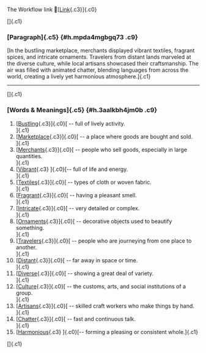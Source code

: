 The Workflow link
👏[[Link](https://www.google.com/url?q=http://www.google.com&sa=D&source=editors&ust=1756545917649495&usg=AOvVaw04VFpgCbQ1T8TTAcSaNg49){.c3}]{.c0}

[]{.c1}

### [Paragraph]{.c5} {#h.mpda4mgbgq73 .c9}

[In the bustling marketplace, merchants displayed vibrant textiles,
fragrant spices, and intricate ornaments. Travelers from distant lands
marveled at the diverse culture, while local artisans showcased their
craftsmanship. The air was filled with animated chatter, blending
languages from across the world, creating a lively yet harmonious
atmosphere.]{.c1}

------------------------------------------------------------------------

[]{.c1}

### [Words & Meanings]{.c5} {#h.3aalkbh4jm0b .c9}

1.  [[Bustling](https://www.google.com/url?q=http://www.google.com&sa=D&source=editors&ust=1756545917650616&usg=AOvVaw0wBapQOshJydLYjgdlG5XS){.c3}]{.c0}[ --
    full of lively activity.\
    ]{.c1}
2.  [[Marketplace](https://www.google.com/url?q=http://www.google.com&sa=D&source=editors&ust=1756545917650859&usg=AOvVaw2EF7uzmBu6ji1Le6oYHbXE){.c3}]{.c0}[ --
    a place where goods are bought and sold.\
    ]{.c1}
3.  [[Merchants](https://www.google.com/url?q=http://www.google.com&sa=D&source=editors&ust=1756545917651090&usg=AOvVaw3OJR_f0h1xOt7i5gveYVis){.c3}]{.c0}[ --
    people who sell goods, especially in large quantities.\
    ]{.c1}
4.  [[Vibrant](https://www.google.com/url?q=http://www.google.com&sa=D&source=editors&ust=1756545917651317&usg=AOvVaw0Tn29ymlaPfEHATGM46VHC){.c3}
    ]{.c0}[-- full of life and energy.\
    ]{.c1}
5.  [[Textiles](https://www.google.com/url?q=http://www.google.com&sa=D&source=editors&ust=1756545917651511&usg=AOvVaw0Xjz4jZRIAvHkPFdkARpUT){.c3}]{.c0}[ --
    types of cloth or woven fabric.\
    ]{.c1}
6.  [[Fragrant](https://www.google.com/url?q=http://www.google.com&sa=D&source=editors&ust=1756545917651738&usg=AOvVaw2B_ylAx129u3wkmapIzUjm){.c3}]{.c0}[ --
    having a pleasant smell.\
    ]{.c1}
7.  [[Intricate](https://www.google.com/url?q=http://www.google.com&sa=D&source=editors&ust=1756545917651919&usg=AOvVaw16jfygn68yg7jNiD3NiIMJ){.c3}]{.c0}[ --
    very detailed or complex.\
    ]{.c1}
8.  [[Ornaments](https://www.google.com/url?q=http://www.google.com&sa=D&source=editors&ust=1756545917652074&usg=AOvVaw06sP4rVKinsfRor6COOl2D){.c3}]{.c0}[ --
    decorative objects used to beautify something.\
    ]{.c1}
9.  [[Travelers](https://www.google.com/url?q=http://www.google.com&sa=D&source=editors&ust=1756545917652304&usg=AOvVaw0jgEbqCjg-KvWNXl69b2aJ){.c3}]{.c0}[ --
    people who are journeying from one place to another.\
    ]{.c1}
10. [[Distant](https://www.google.com/url?q=http://www.google.com&sa=D&source=editors&ust=1756545917652492&usg=AOvVaw1qK9GSvAk-YZkmiOnyY2Gi){.c3}]{.c0}[ --
    far away in space or time.\
    ]{.c1}
11. [[Diverse](https://www.google.com/url?q=http://www.google.com&sa=D&source=editors&ust=1756545917652666&usg=AOvVaw3iBxKHICp7k86sZSbVG4TM){.c3}]{.c0}[ --
    showing a great deal of variety.\
    ]{.c1}
12. [[Culture](https://www.google.com/url?q=http://www.google.com&sa=D&source=editors&ust=1756545917652934&usg=AOvVaw0Z10a41rDo5dk7c4IZuQOV){.c3}]{.c0}[ --
    the customs, arts, and social institutions of a group.\
    ]{.c1}
13. [[Artisans](https://www.google.com/url?q=http://www.google.com&sa=D&source=editors&ust=1756545917653127&usg=AOvVaw1uuagraP4V-jZXQNg5thyq){.c3}]{.c0}[ --
    skilled craft workers who make things by hand.\
    ]{.c1}
14. [[Chatter](https://www.google.com/url?q=http://www.google.com&sa=D&source=editors&ust=1756545917653343&usg=AOvVaw0D1ZWbT9gP1GT54H98KdK2){.c3}]{.c0}[ --
    fast and continuous talk.\
    ]{.c1}
15. [[Harmonious](https://www.google.com/url?q=http://www.google.com&sa=D&source=editors&ust=1756545917653506&usg=AOvVaw1XOHzaX28NaXvZqjtmU9V_){.c3}
    ]{.c0}[-- forming a pleasing or consistent whole.]{.c1}

[]{.c1}

